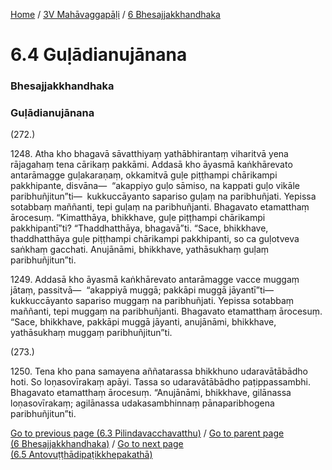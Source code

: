 
[Home](/) / [3V Mahāvaggapāḷi](../../3V.md) / [6 Bhesajjakkhandhaka](../6.md)

# 6.4 Guḷādianujānana

### Bhesajjakkhandhaka

### Guḷādianujānana

(272.)

1248\. Atha kho bhagavā sāvatthiyaṃ yathābhirantaṃ viharitvā yena rājagahaṃ tena cārikaṃ pakkāmi. Addasā kho āyasmā kaṅkhārevato antarāmagge guḷakaraṇaṃ, okkamitvā guḷe piṭṭhampi chārikampi pakkhipante, disvāna—  “akappiyo guḷo sāmiso, na kappati guḷo vikāle paribhuñjitun”ti—  kukkuccāyanto sapariso guḷaṃ na paribhuñjati. Yepissa sotabbaṃ maññanti, tepi guḷaṃ na paribhuñjanti. Bhagavato etamatthaṃ ārocesuṃ. “Kimatthāya, bhikkhave, guḷe piṭṭhampi chārikampi pakkhipantī”ti? “Thaddhatthāya, bhagavā”ti. “Sace, bhikkhave, thaddhatthāya guḷe piṭṭhampi chārikampi pakkhipanti, so ca guḷotveva saṅkhaṃ gacchati. Anujānāmi, bhikkhave, yathāsukhaṃ guḷaṃ paribhuñjitun”ti.

1249\. Addasā kho āyasmā kaṅkhārevato antarāmagge vacce muggaṃ jātaṃ, passitvā—  “akappiyā muggā; pakkāpi muggā jāyantī”ti—  kukkuccāyanto sapariso muggaṃ na paribhuñjati. Yepissa sotabbaṃ maññanti, tepi muggaṃ na paribhuñjanti. Bhagavato etamatthaṃ ārocesuṃ. “Sace, bhikkhave, pakkāpi muggā jāyanti, anujānāmi, bhikkhave, yathāsukhaṃ muggaṃ paribhuñjitun”ti.

(273.)

1250\. Tena kho pana samayena aññatarassa bhikkhuno udaravātābādho hoti. So loṇasovīrakaṃ apāyi. Tassa so udaravātābādho paṭippassambhi. Bhagavato etamatthaṃ ārocesuṃ. “Anujānāmi, bhikkhave, gilānassa loṇasovīrakaṃ; agilānassa udakasambhinnaṃ pānaparibhogena paribhuñjitun”ti.

[Go to previous page (6.3 Pilindavacchavatthu)](6.3.md) / [Go to parent page (6 Bhesajjakkhandhaka)](../6.md) / [Go to next page (6.5 Antovuṭṭhādipaṭikkhepakathā)](6.5.md)


